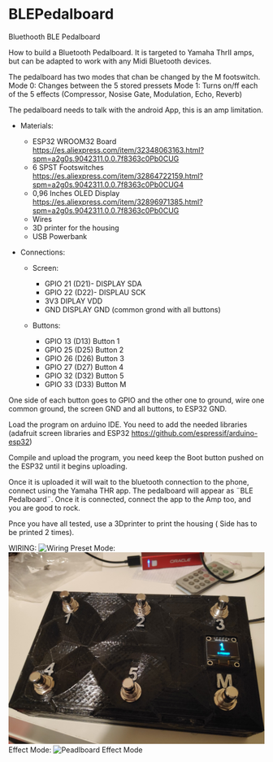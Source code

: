 # BLEPedalboard
Bluethooth BLE Pedalboard

How to build a Bluetooth Pedalboard. It is targeted to Yamaha ThrII amps, but can be adapted to work with any Midi Bluetooth devices.

The pedalboard has two modes that chan be changed by the M footswitch.
Mode 0: Changes between the 5 stored pressets
Mode 1: Turns on/ff each of the 5 effects (Compressor, Nosise Gate, Modulation, Echo, Reverb)

The pedalboard needs to talk with the android App, this is an amp limitation.

* Materials:
  * ESP32 WROOM32 Board https://es.aliexpress.com/item/32348063163.html?spm=a2g0s.9042311.0.0.7f8363c0Pb0CUG
  * 6 SPST Footswitches https://es.aliexpress.com/item/32864722159.html?spm=a2g0s.9042311.0.0.7f8363c0Pb0CUG4
  * 0,96 Inches OLED Display https://es.aliexpress.com/item/32896971385.html?spm=a2g0s.9042311.0.0.7f8363c0Pb0CUG
  * Wires
  * 3D printer for the housing
  * USB Powerbank

* Connections:
  * Screen:
    * GPIO 21 (D21)- DISPLAY SDA
    * GPIO 22 (D22)- DISPLAU SCK
    * 3V3 		       DIPLAY  VDD
    * GND			       DISPLAY GND (common grond with all buttons)

  * Buttons:
    * GPIO 13 (D13)		  Button 1
    * GPIO 25	(D25)	    Button 2
    * GPIO 26	(D26)	    Button 3
    * GPIO 27	(D27)	    Button 4
    * GPIO 32	(D32)	    Button 5
    * GPIO 33 (D33)     Button M

One side of each button goes to GPIO and the other one to ground, wire one common ground, the screen GND and all buttons, to ESP32 GND.

Load the program on arduino IDE. You need to add the needed libraries (adafruit screen libraries and ESP32 https://github.com/espressif/arduino-esp32)

Compile and upload the program, you need keep the Boot button pushed on the ESP32 until it begins uploading.

Once it is uploaded it will wait to the bluetooth connection to the phone, connect using the Yamaha THR app. The pedalboard will appear as ¨BLE Pedalboard¨. Once it is connected, connect the app to the Amp too, and you are good to rock. 

Pnce you have all tested, use a 3Dprinter to print the housing ( Side has to be printed 2 times).

WIRING:
![Wiring](images/wiring.jpg)
Preset Mode:
![Pedalboard Presset Mode](images/image1.jpg)
Effect Mode:
![Peadlboard Effect Mode](images/image2.jpg)
